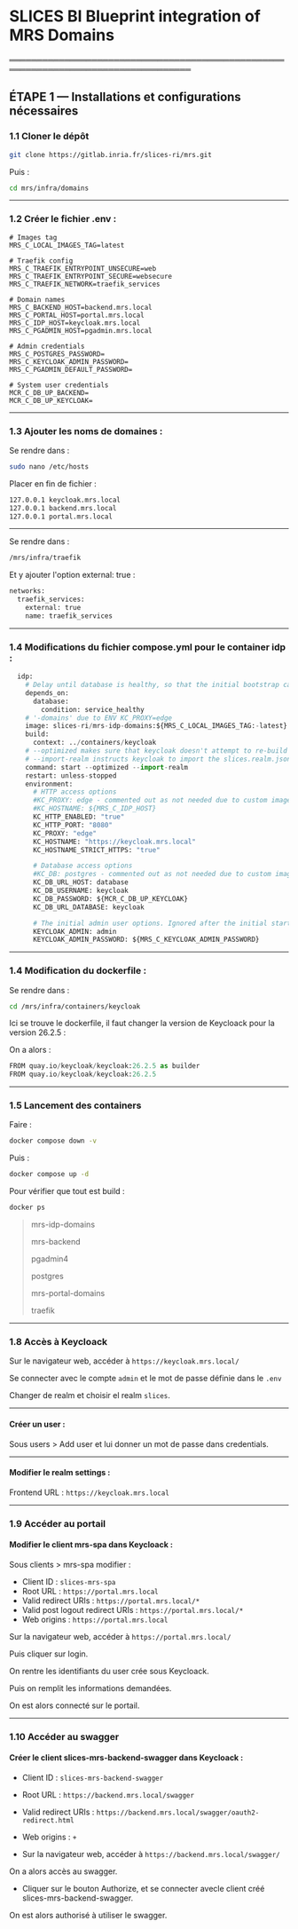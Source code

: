 # SLICES BI Blueprint integration of MRS Domains

═══════════════════════════════════════════════════════════════════════════════════

## ÉTAPE 1 — Installations et configurations nécessaires

### 1.1 Cloner le dépôt
```bash
git clone https://gitlab.inria.fr/slices-ri/mrs.git
```
Puis :
```bash
cd mrs/infra/domains
```

---

### 1.2 Créer le fichier .env :
```env
# Images tag
MRS_C_LOCAL_IMAGES_TAG=latest

# Traefik config
MRS_C_TRAEFIK_ENTRYPOINT_UNSECURE=web
MRS_C_TRAEFIK_ENTRYPOINT_SECURE=websecure
MRS_C_TRAEFIK_NETWORK=traefik_services

# Domain names
MRS_C_BACKEND_HOST=backend.mrs.local
MRS_C_PORTAL_HOST=portal.mrs.local
MRS_C_IDP_HOST=keycloak.mrs.local
MRS_C_PGADMIN_HOST=pgadmin.mrs.local

# Admin credentials
MRS_C_POSTGRES_PASSWORD=
MRS_C_KEYCLOAK_ADMIN_PASSWORD=
MRS_C_PGADMIN_DEFAULT_PASSWORD=

# System user credentials
MCR_C_DB_UP_BACKEND=
MCR_C_DB_UP_KEYCLOAK=
```

---

### 1.3 Ajouter les noms de domaines :

Se rendre dans :
```bash
sudo nano /etc/hosts
```

Placer en fin de fichier :
```bash
127.0.0.1 keycloak.mrs.local
127.0.0.1 backend.mrs.local
127.0.0.1 portal.mrs.local
```

---

Se rendre dans :
```bash
/mrs/infra/traefik
```

Et y ajouter l'option external: true :
```python
networks:
  traefik_services:
    external: true
    name: traefik_services
```

---

### 1.4 Modifications du fichier compose.yml pour le container idp :
```python
  idp:
    # Delay until database is healthy, so that the initial bootstrap can complete successfully
    depends_on:
      database:
        condition: service_healthy
    # '-domains' due to ENV KC_PROXY=edge
    image: slices-ri/mrs-idp-domains:${MRS_C_LOCAL_IMAGES_TAG:-latest}
    build:
      context: ../containers/keycloak
    # --optimized makes sure that keycloak doesn't attempt to re-build itself at the start (causes longer start times)
    # --import-realm instructs keycloak to import the slices.realm.json
    command: start --optimized --import-realm
    restart: unless-stopped
    environment:
      # HTTP access options
      #KC_PROXY: edge - commented out as not needed due to custom image & --optimized
      #KC_HOSTNAME: ${MRS_C_IDP_HOST}
      KC_HTTP_ENABLED: "true"
      KC_HTTP_PORT: "8080"
      KC_PROXY: "edge"
      KC_HOSTNAME: "https://keycloak.mrs.local"
      KC_HOSTNAME_STRICT_HTTPS: "true"

      # Database access options
      #KC_DB: postgres - commented out as not needed due to custom image & --optimized
      KC_DB_URL_HOST: database
      KC_DB_USERNAME: keycloak
      KC_DB_PASSWORD: ${MCR_C_DB_UP_KEYCLOAK}
      KC_DB_URL_DATABASE: keycloak

      # The initial admin user options. Ignored after the initial startup
      KEYCLOAK_ADMIN: admin
      KEYCLOAK_ADMIN_PASSWORD: ${MRS_C_KEYCLOAK_ADMIN_PASSWORD}
```

---

### 1.4 Modification du dockerfile :

Se rendre dans :
```bash
cd /mrs/infra/containers/keycloak
```

Ici se trouve le dockerfile, il faut changer la version de Keycloack pour la version 26.2.5 :

On a alors :
```python
FROM quay.io/keycloak/keycloak:26.2.5 as builder
FROM quay.io/keycloak/keycloak:26.2.5
```

---

### 1.5 Lancement des containers

Faire :
```bash
docker compose down -v
```
Puis :
```bash
docker compose up -d 
```

Pour vérifier que tout est build :
```bash
docker ps
```
> mrs-idp-domains
>
> mrs-backend
> 
> pgadmin4
> 
> postgres
>
> mrs-portal-domains
>
> traefik
>

---

### 1.8 Accès à Keycloack

Sur le navigateur web, accéder à `https://keycloak.mrs.local/`

Se connecter avec le compte `admin` et le mot de passe définie dans le `.env`

Changer de realm et choisir el realm `slices`.

---

#### Créer un user :

Sous users > Add user et lui donner un mot de passe dans credentials.

---

#### Modifier le realm settings :

Frontend URL : `https://keycloak.mrs.local`

---

### 1.9 Accéder au portail

#### Modifier le client mrs-spa dans Keycloack :

Sous clients > mrs-spa modifier :

- Client ID : `slices-mrs-spa`
- Root URL : `https://portal.mrs.local`
- Valid redirect URIs : `https://portal.mrs.local/*`
- Valid post logout redirect URIs : `https://portal.mrs.local/*`
- Web origins : `https://portal.mrs.local`
  
Sur la navigateur web, accéder à `https://portal.mrs.local/`

Puis cliquer sur login.

On rentre les identifiants du user crée sous Keycloack.

Puis on remplit les informations demandées.

On est alors connecté sur le portail.

---

### 1.10 Accéder au swagger

#### Créer le client slices-mrs-backend-swagger dans Keycloack :
- Client ID : `slices-mrs-backend-swagger`
- Root URL : `https://backend.mrs.local/swagger`
- Valid redirect URIs : `https://backend.mrs.local/swagger/oauth2-redirect.html`
- Web origins : `+`

- Sur la navigateur web, accéder à `https://backend.mrs.local/swagger/`

On a alors accès au swagger.

- Cliquer sur le bouton Authorize, et se connecter avecle client créé slices-mrs-backend-swagger.

On est alors authorisé à utiliser le swagger.



